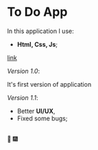 # To Do App

In this application I use:

- **Html, Css, Js**;

[link](https://drozdovvictor.github.io/To-do-App/)

_Version 1.0_:

It's first version of application

_Version 1.1_:

- Better **UI/UX**,
- Fixed some bugs;
  <br><br>

:tada: :fireworks:
